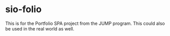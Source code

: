 # sio-folio
This is for the Portfolio SPA project from the JUMP program. This could also be used in the real world as well.
